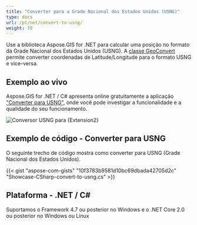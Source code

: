 ```yaml
---
title: "Converter para a Grade Nacional dos Estados Unidos (USNG)"
type: docs
url: /pt/net/convert-to-usng/
weight: 70
---
```


Use a biblioteca Aspose.GIS for .NET para calcular uma posição no formato da Grade Nacional dos Estados Unidos (USNG). A [classe GeoConvert](https://reference.aspose.com/gis/net/aspose.gis/geoconvert) permite converter coordenadas de Latitude/Longitude para o formato USNG e vice-versa.

## **Exemplo ao vivo**

Aspose.GIS for .NET / C# apresenta online gratuitamente a aplicação ["Converter para USNG"](https://products.aspose.app/gis/coordinates/convert-to-usng), onde você pode investigar a funcionalidade e a qualidade do seu funcionamento.

![Conversor USNG para {Extension2}](coordinates.png)

## **Exemplo de código - Converter para USNG**

O seguinte trecho de código mostra como converter para USNG (Grade Nacional dos Estados Unidos).

{{< gist "aspose-com-gists" "10f3783b9581d10bc69dbada42705d2c" "Showcase-CSharp-convert-to-usng.cs" >}}

## **Plataforma - .NET / C#**

Suportamos o Framework 4.7 ou posterior no Windows e o .NET Core 2.0 ou posterior no Windows ou Linux
